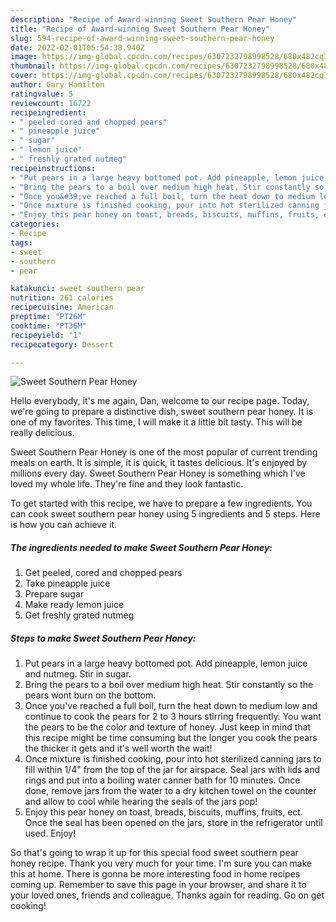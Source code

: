 ```yaml
---
description: "Recipe of Award-winning Sweet Southern Pear Honey"
title: "Recipe of Award-winning Sweet Southern Pear Honey"
slug: 594-recipe-of-award-winning-sweet-southern-pear-honey
date: 2022-02-01T05:54:38.940Z
image: https://img-global.cpcdn.com/recipes/6307232798998528/680x482cq70/sweet-southern-pear-honey-recipe-main-photo.jpg
thumbnail: https://img-global.cpcdn.com/recipes/6307232798998528/680x482cq70/sweet-southern-pear-honey-recipe-main-photo.jpg
cover: https://img-global.cpcdn.com/recipes/6307232798998528/680x482cq70/sweet-southern-pear-honey-recipe-main-photo.jpg
author: Gary Hamilton
ratingvalue: 5
reviewcount: 16722
recipeingredient:
- " peeled cored and chopped pears"
- " pineapple juice"
- " sugar"
- " lemon juice"
- " freshly grated nutmeg"
recipeinstructions:
- "Put pears in a large heavy bottomed pot. Add pineapple, lemon juice and nutmeg. Stir in sugar."
- "Bring the pears to a boil over medium high heat. Stir constantly so the pears wont burn on the bottom."
- "Once you&#39;ve reached a full boil, turn the heat down to medium low and continue to cook the pears for 2 to 3 hours stirring frequently. You want the pears to be the color and texture of honey. Just keep in mind that this recipe might be time consuming but the longer you cook the pears the thicker it gets and it&#39;s well worth the wait!"
- "Once mixture is finished cooking, pour into hot sterilized canning jars to fill within 1/4&#34; from the top of the jar for airspace. Seal jars with lids and rings and put into a boiling water canner bath for 10 minutes.  Once done, remove jars from the water to a dry kitchen towel on the counter and allow to cool while hearing the seals of the jars pop!"
- "Enjoy this pear honey on toast, breads, biscuits, muffins, fruits, ect. Once the seal has been opened on the jars, store in the refrigerator until used. Enjoy!"
categories:
- Recipe
tags:
- sweet
- southern
- pear

katakunci: sweet southern pear 
nutrition: 261 calories
recipecuisine: American
preptime: "PT26M"
cooktime: "PT36M"
recipeyield: "1"
recipecategory: Dessert

---
```



![Sweet Southern Pear Honey](https://img-global.cpcdn.com/recipes/6307232798998528/680x482cq70/sweet-southern-pear-honey-recipe-main-photo.jpg)

Hello everybody, it's me again, Dan, welcome to our recipe page. Today, we're going to prepare a distinctive dish, sweet southern pear honey. It is one of my favorites. This time, I will make it a little bit tasty. This will be really delicious.

Sweet Southern Pear Honey is one of the most popular of current trending meals on earth. It is simple, it is quick, it tastes delicious. It's enjoyed by millions every day. Sweet Southern Pear Honey is something which I've loved my whole life. They're fine and they look fantastic.




To get started with this recipe, we have to prepare a few ingredients. You can cook sweet southern pear honey using 5 ingredients and 5 steps. Here is how you can achieve it.

<!--inarticleads1-->

##### The ingredients needed to make Sweet Southern Pear Honey:

1. Get  peeled, cored and chopped pears
1. Take  pineapple juice
1. Prepare  sugar
1. Make ready  lemon juice
1. Get  freshly grated nutmeg




<!--inarticleads2-->

##### Steps to make Sweet Southern Pear Honey:

1. Put pears in a large heavy bottomed pot. Add pineapple, lemon juice and nutmeg. Stir in sugar.
1. Bring the pears to a boil over medium high heat. Stir constantly so the pears wont burn on the bottom.
1. Once you&#39;ve reached a full boil, turn the heat down to medium low and continue to cook the pears for 2 to 3 hours stirring frequently. You want the pears to be the color and texture of honey. Just keep in mind that this recipe might be time consuming but the longer you cook the pears the thicker it gets and it&#39;s well worth the wait!
1. Once mixture is finished cooking, pour into hot sterilized canning jars to fill within 1/4&#34; from the top of the jar for airspace. Seal jars with lids and rings and put into a boiling water canner bath for 10 minutes.  Once done, remove jars from the water to a dry kitchen towel on the counter and allow to cool while hearing the seals of the jars pop!
1. Enjoy this pear honey on toast, breads, biscuits, muffins, fruits, ect. Once the seal has been opened on the jars, store in the refrigerator until used. Enjoy!




So that's going to wrap it up for this special food sweet southern pear honey recipe. Thank you very much for your time. I'm sure you can make this at home. There is gonna be more interesting food in home recipes coming up. Remember to save this page in your browser, and share it to your loved ones, friends and colleague. Thanks again for reading. Go on get cooking!
